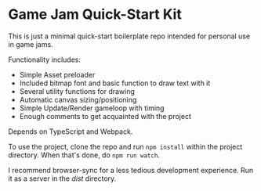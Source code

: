 # Game Jam Quick-Start Kit

This is just a minimal quick-start boilerplate repo intended for personal use in game jams.

Functionality includes:
 - Simple Asset preloader
 - Included bitmap font and basic function to draw text with it
 - Several utility functions for drawing
 - Automatic canvas sizing/positioning
 - Simple Update/Render gameloop with timing
 - Enough comments to get acquainted with the project

Depends on TypeScript and Webpack.

To use the project, clone the repo and run `npm install` within the project directory.
When that's done, do `npm run watch`. 

I recommend browser-sync for a less tedious development experience.
Run it as a server in the _dist_ directory.  